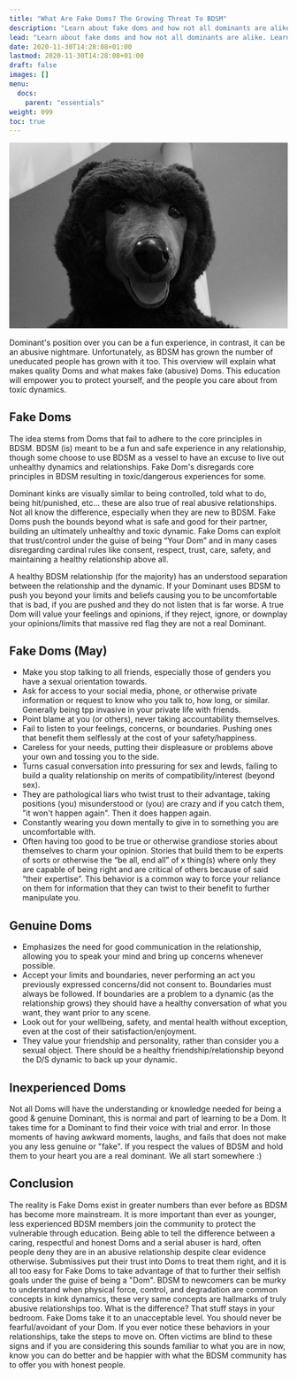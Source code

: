 ```yaml
---
title: "What Are Fake Doms? The Growing Threat To BDSM"
description: "Learn about fake doms and how not all dominants are alike. Learn about the warning signs and how to protect yourself from unhealthy dynamics."
lead: "Learn about fake doms and how not all dominants are alike. Learn about the warning signs and how to protect yourself from unhealthy dynamics."
date: 2020-11-30T14:28:08+01:00
lastmod: 2020-11-30T14:28:08+01:00
draft: false
images: []
menu:
  docs:
    parent: "essentials"
weight: 099
toc: true
---
```


![Image](bear-545682_960_720.jpg)

Dominant's position over you can be a fun experience, in contrast, it can be an abusive nightmare. Unfortunately, as BDSM has grown the number of uneducated people has grown with it too. This overview will explain what makes quality Doms and what makes fake (abusive) Doms. This education will empower you to protect yourself, and the people you care about from toxic dynamics.

## Fake Doms

The idea stems from Doms that fail to adhere to the core principles in BDSM. BDSM (is) meant to be a fun and safe experience in any relationship, though some choose to use BDSM as a vessel to have an excuse to live out unhealthy dynamics and relationships. Fake Dom's disregards core principles in BDSM resulting in toxic/dangerous experiences for some.

Dominant kinks are visually similar to being controlled, told what to do, being hit/punished, etc... these are also true of real abusive relationships. Not all know the difference, especially when they are new to BDSM. Fake Doms push the bounds beyond what is safe and good for their partner, building an ultimately unhealthy and toxic dynamic. Fake Doms can exploit that trust/control under the guise of being “Your Dom” and in many cases disregarding cardinal rules like consent, respect, trust, care, safety, and maintaining a healthy relationship above all.

A healthy BDSM relationship (for the majority) has an understood separation between the relationship and the dynamic. If your Dominant uses BDSM to push you beyond your limits and beliefs causing you to be uncomfortable that is bad, if you are pushed and they do not listen that is far worse. A true Dom will value your feelings and opinions, if they reject, ignore, or downplay your opinions/limits that massive red flag they are not a real Dominant.

## Fake Doms (May)

- Make you stop talking to all friends, especially those of genders you have a sexual orientation towards.
- Ask for access to your social media, phone, or otherwise private information or request to know who you talk to, how long, or similar. Generally being tpp invasive in your private life with friends.
- Point blame at you (or others), never taking accountability themselves.
- Fail to listen to your feelings, concerns, or boundaries. Pushing ones that benefit them selflessly at the cost of your safety/happiness.
- Careless for your needs, putting their displeasure or problems above your own and tossing you to the side.
- Turns casual conversation into pressuring for sex and lewds, failing to build a quality relationship on merits of compatibility/interest (beyond sex).
- They are pathological liars who twist trust to their advantage, taking positions (you) misunderstood or (you) are crazy and if you catch them, "it won't happen again". Then it does happen again.
- Constantly wearing you down mentally to give in to something you are uncomfortable with.
- Often having too good to be true or otherwise grandiose stories about themselves to charm your opinion. Stories that build them to be experts of sorts or otherwise the “be all, end all” of x thing(s) where only they are capable of being right and are critical of others because of said “their expertise”. This behavior is a common way to force your reliance on them for information that they can twist to their benefit to further manipulate you.

## Genuine Doms

- Emphasizes the need for good communication in the relationship, allowing you to speak your mind and bring up concerns whenever possible.
- Accept your limits and boundaries, never performing an act you previously expressed concerns/did not consent to. Boundaries must always be followed. If boundaries are a problem to a dynamic (as the relationship grows) they should have a healthy conversation of what you want, they want prior to any scene.
- Look out for your wellbeing, safety, and mental health without exception, even at the cost of their satisfaction/enjoyment.
- They value your friendship and personality, rather than consider you a sexual object. There should be a healthy friendship/relationship beyond the D/S dynamic to back up your dynamic.

## Inexperienced Doms

Not all Doms will have the understanding or knowledge needed for being a good & genuine Dominant, this is normal and part of learning to be a Dom. It takes time for a Dominant to find their voice with trial and error. In those moments of having awkward moments, laughs, and fails that does not make you any less genuine or "fake". If you respect the values of BDSM and hold them to your heart you are a real dominant. We all start somewhere :)

## Conclusion

The reality is Fake Doms exist in greater numbers than ever before as BDSM has become more mainstream. It is more important than ever as younger, less experienced BDSM members join the community to protect the vulnerable through education. Being able to tell the difference between a caring, respectful and honest Doms and a serial abuser is hard, often people deny they are in an abusive relationship despite clear evidence otherwise. Submissives put their trust into Doms to treat them right, and it is all too easy for Fake Doms to take advantage of that to further their selfish goals under the guise of being a "Dom". BDSM to newcomers can be murky to understand when physical force, control, and degradation are common concepts in kink dynamics, these very same concepts are hallmarks of truly abusive relationships too. What is the difference? That stuff stays in your bedroom. Fake Doms take it to an unacceptable level. You should never be fearful/avoidant of your Dom. If you ever notice these behaviors in your relationships, take the steps to move on. Often victims are blind to these signs and if you are considering this sounds familiar to what you are in now, know you can do better and be happier with what the BDSM community has to offer you with honest people.
